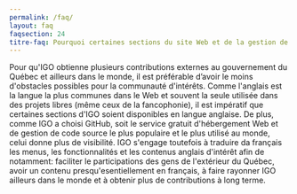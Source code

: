 ```yaml
---
permalink: /faq/
layout: faq
faqsection: 24
titre-faq: Pourquoi certaines sections du site Web et de la gestion de code source sont-elles en anglais?
---
```


Pour qu'IGO obtienne plusieurs contributions externes au gouvernement du Québec et ailleurs dans le monde, il est préférable d’avoir le moins d'obstacles possibles pour la communauté d'intérêts. Comme l'anglais est la langue la plus communes dans le Web et souvent la seule utilisée dans des projets libres (même ceux de la fancophonie), il est impératif que certaines sections d'IGO soient disponibles en langue anglaise. De plus, comme IGO a choisi GitHub, soit le service gratuit d'hébergement Web et de gestion de code source le plus populaire et le plus utilisé au monde, celui donne plus de visibilité. IGO s'engage toutefois à traduire da français les menus, les fonctionnalités et les contenus anglais d'intérêt afin de notamment: faciliter le participations des gens de l'extérieur du Québec, avoir un contenu presqu'esentiellement en français, à faire rayonner IGO ailleurs dans le monde et à obtenir plus de contributions à long terme.
